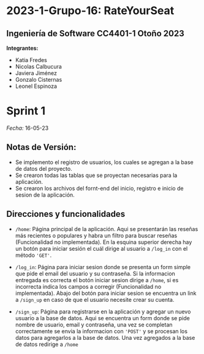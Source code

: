 # 2023-1-Grupo-16: RateYourSeat  
## Ingeniería de Software CC4401-1 Otoño 2023  
**Integrantes:**  
- Katia Fredes  
- Nicolas Calbucura  
- Javiera Jiménez  
- Gonzalo Cisternas  
- Leonel Espinoza  

# Sprint 1  
_Fecha:_ 16-05-23   

## Notas de Versión:  
+ Se implemento el registro de usuarios, los cuales se agregan a la base de datos del proyecto.  
+ Se crearon todas las tablas que se proyectan necesarias para la aplicación.  
+ Se crearon los archivos del fornt-end del inicio, registro e inicio de sesion de la aplicación.  

## Direcciones y funcionalidades  
+ `/home`: Página principal de la aplicación. Aqui se presentarán las reseñas más recientes o populares y habra un filtro para buscar reseñas (Funcionalidad no implementada). En la esquina superior derecha hay un botón para iniciar sesión el cuál dirige al usuario a `/log_in` con el método `'GET'`.  

+ `/log_in`: Página para iniciar sesion donde se presenta un form simple que pide el email del usuario y su contraseña. Si la informacion entregada es correcta el botón iniciar sesion dirige a `/home`, si es incorrecta indica los campos a corregir (Funcionalidad no implementada). Abajo del botón para iniciar sesion se encuentra un link a `/sign_up` en caso de que el usuario necesite crear su cuenta.  

+ `/sign_up`: Página para registrarse en la aplicación y agregar un nuevo usuario a la base de datos. Aqui se encuentra un form donde se pide nombre de usuario, email y contraseña, una vez se completan correctamente se envia la informacion con `'POST'` y se procesan los datos para agregarlos a la base de datos. Una vez agregados a la base de datos redirige a `/home`  
